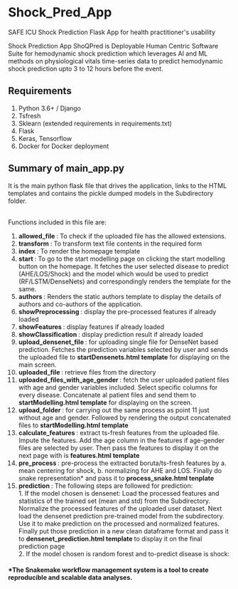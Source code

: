 # Shock_Pred_App
SAFE ICU Shock Prediction Flask App for health practitioner's usability 

Shock Prediction App ShoQPred is Deployable Human Centric Software Suite for hemodynamic shock prediction which leverages AI and ML methods on physiological vitals time-series data to predict hemodynamic shock prediction upto 3 to 12 hours before the event.


## Requirements
1. Python 3.6+ / Django
2. Tsfresh
3. Sklearn (extended requirements in requirements.txt)
4. Flask
5. Keras, Tensorflow
6. Docker for Docker deployment


## Summary of main_app.py 

It is the main python flask file that drives the application, links to the HTML templates and contains the pickle dumped models in the Subdirectory folder.

<br> Functions included in this file are:

1. <b> allowed_file </b>: To check if the uploaded file has the allowed extensions.
2. <b> transform </b>: To transform text file contents in the required form
3. <b> index </b>: To render the homepage template
4. <b> start </b>: To go to the start modelling page on clicking the start modelling button on the homepage. It fetches the user selected disease to predict (AHE/LOS/Shock) and the model which would be used to predict (RF/LSTM/DenseNets) and correspondingly renders the template for the same.
5. <b> authors </b>: Renders the static authors template to display the details of authors and co-authors of the application.
6. <b> showPreprocessing </b>: display the pre-processed features if already loaded
7. <b> showFeatures </b>: display features if already loaded
8. <b> showClassification </b>: display prediction result if already loaded
9. <b> upload_densenet_file </b>: for uploading single file for DenseNet based prediction. Fetches the prediction variables selected by user and sends the uploaded file to <b>startDensenets.html template</b> for displaying on the main screen.
10. <b> uploaded_file </b>: retrieve files from the directory
11. <b> uploaded_files_with_age_gender </b>: fetch the user uploaded patient files with age and gender variables included. Select specific columns for every disease. Concatenate al patient files and send them to <b>startModelling.html template</b> for displaying on the screen.
12. <b> upload_folder </b>: for carrying out the same process as point 11 just without age and gender. Followed by rendering the output concatenated files to <b>startModelling.html template</b>
13. <b> calculate_features </b>: extract ts-fresh features from the uploaded file. Impute the features. Add the age column in the features if age-gender files are selected by user. Then pass the features to display it on the next page with is <b>features.html template </b>
14. <b> pre_process </b>: pre-process the extracted boruta/ts-fresh features by a. mean centering for shock, b. normalizing for AHE and LOS. Finally do snake representation* and pass it to <b> process_snake.html tenplate </b>
15. <b> prediction </b>: The following steps are followed for prediction: <br>
<t> 1. If the model chosen is densenet: Load the processed features and statistics of the trained set (mean and std) from the Subdirectory. Normalize the processed features of the uploaded user dataset. Next load the densenet prediction pre-trained model from the subdirectory. Use it to make prediction on the processed and normalized features. Finally put those prediction in a new clean dataframe format and pass it to <b> densenet_prediction.html template </b> to display it on the final prediction page  </t>
<br><t> 2. If the model chosen is random forest and to-predict disease is shock: </t>

#### *The Snakemake workflow management system is a tool to create reproducible and scalable data analyses.
